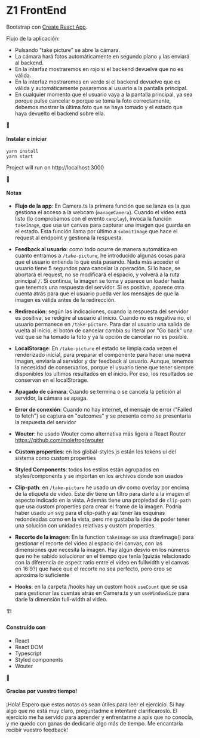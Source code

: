 # Z1 FrontEnd

Bootstrap con [Create React App](https://github.com/facebook/create-react-app).

Flujo de la aplicación:

- Pulsando "take picture" se abre la cámara.
- La cámara hará fotos automáticamente en segundo plano y las enviará al backend.
- En la interfaz mostraremos en rojo si el backend devuelve que no es válida.
- En la interfaz mostraremos en verde si el backend devuelve que es válida y automáticamente pasaremos al usuario a la pantalla principal.
- En cualquier momento que el usuario vaya a la pantalla principal, ya sea porque pulse cancelar o porque se toma la foto correctamente, debemos mostrar la última foto que se haya tomado y el estado que haya devuelto el backend sobre ella.

🚀

#### Instalar e iniciar

```
yarn install
yarn start
```

Project will run on http://localhost:3000

📝

#### Notas

- **Flujo de la app**: En Camera.ts la primera función que se lanza es la que gestiona el acceso a la webcam (`manageCamera`). Cuando el video está listo (lo comprobamos con el evento `canplay`), invoca la función `takeImage`, que usa un canvas para capturar una imagen que guarda en el estado. Esta función llama por último a `submitImage` que hace el request al endpoint y gestiona la respuesta.

- **Feedback al usuario**: como todo ocurre de manera automática en cuanto entramos a `/take-picture`, he introducido algunas cosas para que el usuario entienda lo que está pasando. Nada más acceder el usuario tiene 5 segundos para cancelar la operación. Si lo hace, se abortará el request, no se modificará el espacio, y volverá a la ruta principal `/`. Si continua, la imagen se toma y aparece un loader hasta que tenemos una respuesta del servidor. Si es positiva, aparece otra cuenta atrás para que el usuario pueda ver los mensajes de que la imagen es válida antes de la redirección.

- **Redirección**: según las indicaciones, cuando la respuesta del servidor es positiva, se redigire al usuario al inicio. Cuando no es negativa no, el usuario permanece en `/take-picture`. Para dar al usuario una salida de vuelta al inicio, el botón de cancelar cambia su literal por "Go back" una vez que se ha tomado la foto y ya la opción de cancelar no es posible.

- **LocalStorage**: En `/take-picture` el estado se limpia cada vezen el renderizado inicial, para preparar el componente para hacer una nueva imagen, enviarla al servidor y dar feedback al usuario. Aunque, tenemos la necesidad de conservarlos, porque el usuario tiene que tener siempre disponibles los ultimos resultados en el inicio. Por eso, los resultados se conservan en el localStorage.

- **Apagado de cámara**: Cuando se termina o se cancela la petición al servidor, la cámara se apaga.

- **Error de conexión**: Cuando no hay internet, el mensaje de error ("Failed to fetch") se captura en "outcomes" y se presenta como se presentaria la respuesta del servidor

- **Wouter**: he usado Wouter como alternativa más ligera a React Router https://github.com/molefrog/wouter

- **Custom properties**: en los global-styles.js están los tokens ui del sistema como custom properties

- **Styled Components**: todos los estilos están agrupados en styles/components y se importan en los archivos donde son usados

- **Clip-path**: en `/take-picture` he usado un div como overlay por encima de la etiqueta de video. Este div tiene un filtro para darle a la imagen el aspecto indicado en la vista. Además tiene una propiedad de `clip-path` que usa custom properties para crear el frame de la imagen. Podría haber usado un svg para el clip-path y así tener las esquinas redondeadas como en la vista, pero me gustaba la idea de poder tener una solución con unidades relativas y custom properties.

- **Recorte de la imagen**: En la function `takeImage` se usa drawImage() para gestionar el recorte del video al espacio del canvas, con las dimensiones que necesita la imagen. Hay algún desvio en los números que no he sabido solucionar en el tiempo que tenía (quizás relacionado con la diferencia de aspect ratio entre el video en fullwidth y el canvas en 16:9?) que hace que el recorte no sea perfecto, pero creo se aproxima lo suficiente

- **Hooks**: en la carpeta /hooks hay un custom hook `useCount` que se usa para gestionar las cuentas atrás en Camera.ts y un `useWindowSize` para darle la dimensión full-width al video.

🏗

#### Construido con

- React
- React DOM
- Typescript
- Styled components
- Wouter

💌

#### Gracias por vuestro tiempo!
¡Hola! Espero que estas notas os sean útiles para leer el ejercicio. Si hay algo que no está muy claro, preguntadme e intentaré clarificaroslo. El ejercicio me ha servido para aprender y enfrentarme a apis que no conocía, y me quedo con ganas de dedicarle algo más de tiempo. Me encantaría recibir vuestro feedback!



